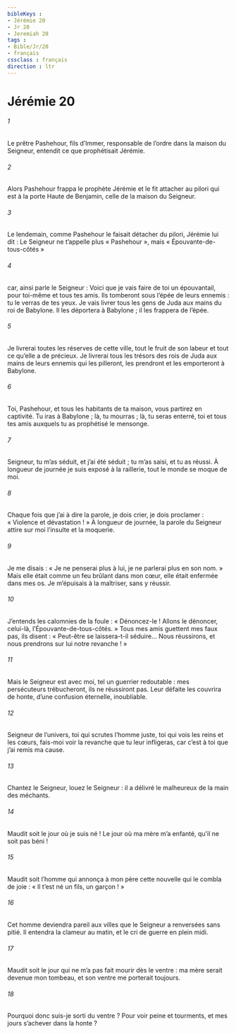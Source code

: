 ```yaml
---
bibleKeys : 
- Jérémie 20
- Jr 20
- Jeremiah 20
tags : 
- Bible/Jr/20
- français
cssclass : français
direction : ltr
---
```


# Jérémie 20

###### 1
Le prêtre Pashehour, fils d’Immer, responsable de l’ordre dans la maison du Seigneur, entendit ce que prophétisait Jérémie.
###### 2
Alors Pashehour frappa le prophète Jérémie et le fit attacher au pilori qui est à la porte Haute de Benjamin, celle de la maison du Seigneur.
###### 3
Le lendemain, comme Pashehour le faisait détacher du pilori, Jérémie lui dit : Le Seigneur ne t’appelle plus « Pashehour », mais « Épouvante-de-tous-côtés »
###### 4
car, ainsi parle le Seigneur : Voici que je vais faire de toi un épouvantail, pour toi-même et tous tes amis. Ils tomberont sous l’épée de leurs ennemis : tu le verras de tes yeux. Je vais livrer tous les gens de Juda aux mains du roi de Babylone. Il les déportera à Babylone ; il les frappera de l’épée.
###### 5
Je livrerai toutes les réserves de cette ville, tout le fruit de son labeur et tout ce qu’elle a de précieux. Je livrerai tous les trésors des rois de Juda aux mains de leurs ennemis qui les pilleront, les prendront et les emporteront à Babylone.
###### 6
Toi, Pashehour, et tous les habitants de ta maison, vous partirez en captivité. Tu iras à Babylone ; là, tu mourras ; là, tu seras enterré, toi et tous tes amis auxquels tu as prophétisé le mensonge.
###### 7
Seigneur, tu m’as séduit, et j’ai été séduit ;
tu m’as saisi, et tu as réussi.
À longueur de journée je suis exposé à la raillerie,
tout le monde se moque de moi.
###### 8
Chaque fois que j’ai à dire la parole,
je dois crier, je dois proclamer :
« Violence et dévastation ! »
À longueur de journée, la parole du Seigneur
attire sur moi l’insulte et la moquerie.
###### 9
Je me disais : « Je ne penserai plus à lui,
je ne parlerai plus en son nom. »
Mais elle était comme un feu brûlant dans mon cœur,
elle était enfermée dans mes os.
Je m’épuisais à la maîtriser,
sans y réussir.
###### 10
J’entends les calomnies de la foule :
« Dénoncez-le ! Allons le dénoncer,
celui-là, l’Épouvante-de-tous-côtés. »
Tous mes amis guettent mes faux pas, ils disent :
« Peut-être se laissera-t-il séduire…
Nous réussirons,
et nous prendrons sur lui notre revanche ! »
###### 11
Mais le Seigneur est avec moi, tel un guerrier redoutable :
mes persécuteurs trébucheront, ils ne réussiront pas.
Leur défaite les couvrira de honte,
d’une confusion éternelle, inoubliable.
###### 12
Seigneur de l’univers, toi qui scrutes l’homme juste,
toi qui vois les reins et les cœurs,
fais-moi voir la revanche que tu leur infligeras,
car c’est à toi que j’ai remis ma cause.
###### 13
Chantez le Seigneur, louez le Seigneur :
il a délivré le malheureux de la main des méchants.
###### 14
Maudit soit le jour où je suis né !
Le jour où ma mère m’a enfanté, qu’il ne soit pas béni !
###### 15
Maudit soit l’homme qui annonça à mon père
cette nouvelle qui le combla de joie :
« Il t’est né un fils, un garçon ! »
###### 16
Cet homme deviendra pareil aux villes
que le Seigneur a renversées sans pitié.
Il entendra la clameur au matin,
et le cri de guerre en plein midi.
###### 17
Maudit soit le jour qui ne m’a pas fait mourir dès le ventre :
ma mère serait devenue mon tombeau,
et son ventre me porterait toujours.
###### 18
Pourquoi donc suis-je sorti du ventre ?
Pour voir peine et tourments,
et mes jours s’achever dans la honte ?
